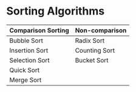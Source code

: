 # Sorting Algorithms

|Comparison Sorting|Non-comparison|
|-|-|
|Bubble Sort|Radix Sort|
|Insertion Sort|Counting Sort|
|Selection Sort|Bucket Sort|
|Quick Sort||
|Merge Sort||
